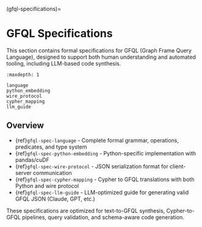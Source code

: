 (gfql-specifications)=

# GFQL Specifications

This section contains formal specifications for GFQL (Graph Frame Query Language), designed to support both human understanding and automated tooling, including LLM-based code synthesis.

```{toctree}
:maxdepth: 1

language
python_embedding
wire_protocol
cypher_mapping
llm_guide
```

## Overview

- {ref}`gfql-spec-language` - Complete formal grammar, operations, predicates, and type system
- {ref}`gfql-spec-python-embedding` - Python-specific implementation with pandas/cuDF
- {ref}`gfql-spec-wire-protocol` - JSON serialization format for client-server communication
- {ref}`gfql-spec-cypher-mapping` - Cypher to GFQL translations with both Python and wire protocol
- {ref}`gfql-spec-llm-guide` - LLM-optimized guide for generating valid GFQL JSON (Claude, GPT, etc.)

These specifications are optimized for text-to-GFQL synthesis, Cypher-to-GFQL pipelines, query validation, and schema-aware code generation.